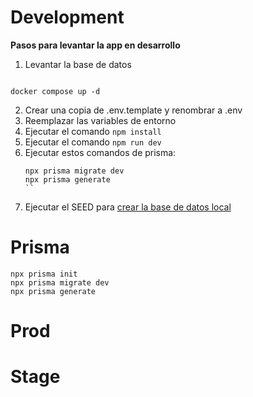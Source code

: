 # Development

**Pasos para levantar la app en desarrollo**

1. Levantar la base de datos
```

docker compose up -d
```
2. Crear una copia de .env.template y renombrar a .env
3. Reemplazar las variables de entorno
4. Ejecutar el comando ```npm install```
5. Ejecutar el comando ```npm run dev```
6. Ejecutar estos comandos de prisma:
   ````
   npx prisma migrate dev
   npx prisma generate
   ``
7. Ejecutar el SEED para [crear la base de datos local](localhost:3000/api/seed)
# Prisma
```
npx prisma init
npx prisma migrate dev
npx prisma generate
```


# Prod

# Stage
